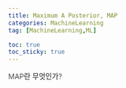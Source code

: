 ```yaml
---
title: Maximum A Posterior, MAP
categories: MachineLearning
tag: [MachineLearning,ML]

toc: true
toc_sticky: true
---
```


<div style="font-size: 0.9rem; font-weight:300; line-height: 1.6rem;">
MAP란 무엇인가?<br>

</div>



